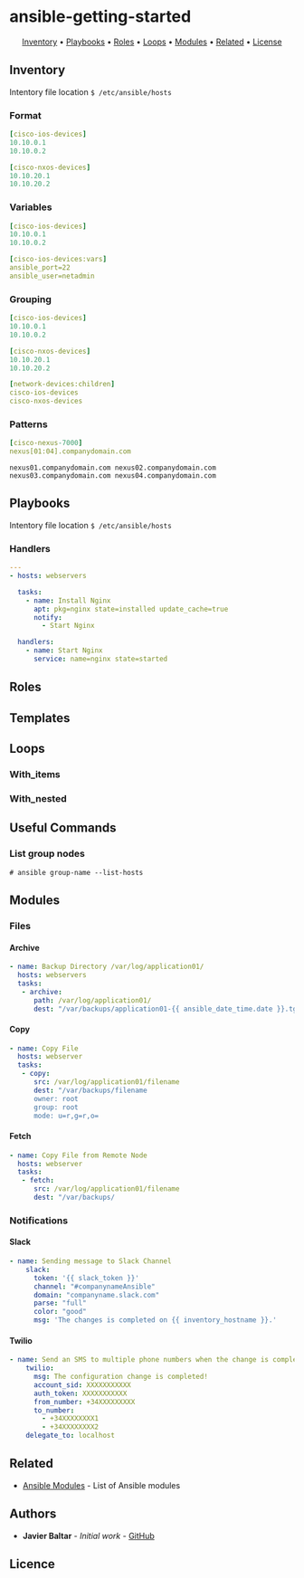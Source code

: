 # ansible-getting-started

<p align="center">
  <a href="#Inventory">Inventory</a> •
  <a href="#Playbooks">Playbooks</a> •
  <a href="#Roles">Roles</a> •
  <a href="#Loops">Loops</a> •
  <a href="#Modules">Modules</a> •
  <a href="#related">Related</a> •
  <a href="#license">License</a>
</p>


## Inventory
Intentory file location
`$ /etc/ansible/hosts`

### Format

```yaml
[cisco-ios-devices]
10.10.0.1
10.10.0.2

[cisco-nxos-devices]
10.10.20.1
10.10.20.2
```

### Variables

```yaml
[cisco-ios-devices]
10.10.0.1
10.10.0.2

[cisco-ios-devices:vars]
ansible_port=22
ansible_user=netadmin
```

### Grouping

```yaml
[cisco-ios-devices]
10.10.0.1
10.10.0.2

[cisco-nxos-devices]
10.10.20.1
10.10.20.2

[network-devices:children]
cisco-ios-devices
cisco-nxos-devices
```

### Patterns

```yaml
[cisco-nexus-7000]
nexus[01:04].companydomain.com
```

`nexus01.companydomain.com
nexus02.companydomain.com
nexus03.companydomain.com
nexus04.companydomain.com
`

## Playbooks
Intentory file location
`$ /etc/ansible/hosts`

### Handlers

```yaml
---
- hosts: webservers

  tasks: 
    - name: Install Nginx
      apt: pkg=nginx state=installed update_cache=true
      notify:
        - Start Nginx

  handlers:
    - name: Start Nginx
      service: name=nginx state=started

```

## Roles

## Templates


## Loops
### With_items

### With_nested

## Useful Commands
### List group nodes


`# ansible group-name --list-hosts`


## Modules
### Files

#### Archive

```yaml
- name: Backup Directory /var/log/application01/
  hosts: webservers
  tasks:
   - archive:
      path: /var/log/application01/
      dest: "/var/backups/application01-{{ ansible_date_time.date }}.tgz"

```

#### Copy

```yaml
- name: Copy File
  hosts: webserver
  tasks:
   - copy:
      src: /var/log/application01/filename
      dest: "/var/backups/filename
      owner: root
      group: root
      mode: u=r,g=r,o=

```

#### Fetch

```yaml
- name: Copy File from Remote Node
  hosts: webserver
  tasks:
   - fetch:
      src: /var/log/application01/filename
      dest: "/var/backups/
```

### Notifications

#### Slack
```yaml
- name: Sending message to Slack Channel
    slack:
      token: '{{ slack_token }}'
      channel: "#companynameAnsible"
      domain: "companyname.slack.com"
      parse: "full"
      color: "good"
      msg: 'The changes is completed on {{ inventory_hostname }}.'
 ```

#### Twilio

```yaml
- name: Send an SMS to multiple phone numbers when the change is completed
    twilio:
      msg: The configuration change is completed!
      account_sid: XXXXXXXXXXX
      auth_token: XXXXXXXXXXX
      from_number: +34XXXXXXXXX
      to_number:
        - +34XXXXXXXX1
        - +34XXXXXXXX2
    delegate_to: localhost
```

## Related

* [Ansible Modules](https://docs.ansible.com/ansible/latest/modules/modules_by_category.html) - List of Ansible modules
 

## Authors

* **Javier Baltar** - *Initial work* - [GitHub](https://github.com/JavierBaltar)

## Licence

